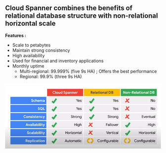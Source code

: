 ## Cloud Spanner combines the benefits of relational database structure with non-relational horizontal scale

**Features :**
- Scale to petabytes
- Maintain strong consistency
- High availability
- Used for financial and inventory applications
- Monthly uptime
    - Multi-regional: 99.999% (five 9s HA) ; Offers the best performance
    - Regional: 99.9% (three 9s HA)

<img src="https://github.com/paulowe/gcp/blob/main/captures/Capture%2012.PNG" />
